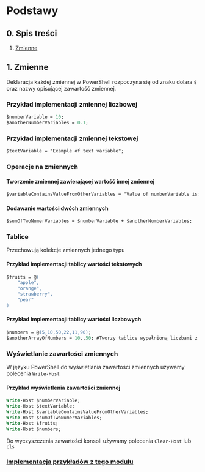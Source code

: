 # Podstawy
## 0. Spis treści

1. [Zmienne](#1-zmienne)
## 1. Zmienne
Deklaracja każdej zmiennej w PowerShell rozpoczyna się od znaku dolara `$` oraz nazwy opisującej zawartość zmiennej.
### Przykład implementacji zmiennej liczbowej
```ps
$numberVariable = 10;
$anotherNumberVariables = 0.1;
```
### Przykład implementacji zmiennej tekstowej
```ps
$textVariable = "Example of text variable";
```
### Operacje na zmiennych
#### Tworzenie zmiennej zawierającej wartość innej zmiennej
```ps
$variableContainsValueFromOtherVariables = "Value of numberVariable is: $numberVariable";
```
#### Dodawanie wartości dwóch zmiennych
```ps
$sumOfTwoNumerVariables = $numberVariable + $anotherNumberVariables;
```

### Tablice
Przechowują kolekcje zmiennych jednego typu
#### Przykład implementacji tablicy wartości tekstowych
```ps
$fruits = @(
    "apple",
    "orange",
    "strawberry",
    "pear"
)
```
#### Przykład implementacji tablicy wartości liczbowych
```ps
$numbers = @(5,10,50,22,11,90);
$anotherArrayOfNumbers = 10..50; #Tworzy tablice wypełnioną liczbami z zakresu od 10 do 50;
```

### Wyświetlanie zawartości zmiennych
W języku PowerShell do wyświetlania zawartości zmiennych używamy polecenia `Write-Host`
#### Przykład wyświetlenia zawartości zmiennej
```ps
Write-Host $numberVariable;
Write-Host $textVariable;
Write-Host $variableContainsValueFromOtherVariables;
Write-Host $sumOfTwoNumerVariables;
Write-Host $fruits;
Write-Host $numbers;
```
Do wyczyszczenia zawartości konsoli używamy polecenia `Clear-Host` lub `cls`

### [Implementacja przykładów z tego modułu](Basics_01.ps1)